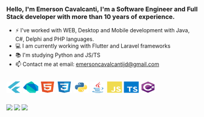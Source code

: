 ### Hello, I'm Emerson Cavalcanti, I'm a Software Engineer and Full Stack developer with more than 10 years of experience.

- ⚡ I've worked with WEB, Desktop and Mobile development with Java, C#, Delphi and PHP languages.
- 💻 I am currently working with Flutter and Laravel frameworks
- 📚 I'm studying Python and JS/TS
- 📫 Contact me at email: emersoncavalcantijd@gmail.com

<div style="display: inline_block"><br>

  <img align="center" alt="Flutter" height="30" width="40" src="https://raw.githubusercontent.com/devicons/devicon/master/icons/flutter/flutter-plain.svg">
   <img align="center" alt="Csharp" height="30" width="40" src="https://raw.githubusercontent.com/devicons/devicon/master/icons/dart/dart-original.svg">

  <img align="center" alt="HTML" height="30" width="40" src="https://raw.githubusercontent.com/devicons/devicon/master/icons/html5/html5-original.svg">
  <img align="center" alt="CSS" height="30" width="40" src="https://raw.githubusercontent.com/devicons/devicon/master/icons/css3/css3-original.svg">
  <img align="center" alt="Python" height="30" width="40" src="https://raw.githubusercontent.com/devicons/devicon/master/icons/python/python-original.svg">
      <img align="center" alt="Java" height="30" width="40" src="https://raw.githubusercontent.com/devicons/devicon/master/icons/java/java-original.svg">
    <img align="center" alt="Js" height="30" width="40" src="https://raw.githubusercontent.com/devicons/devicon/master/icons/javascript/javascript-plain.svg">
  <img align="center" alt="Ts" height="30" width="40" src="https://raw.githubusercontent.com/devicons/devicon/master/icons/typescript/typescript-plain.svg">
  <img align="center" alt="Csharp" height="30" width="40" src="https://raw.githubusercontent.com/devicons/devicon/master/icons/csharp/csharp-original.svg">

  
  ##
 
<div> 
  <a href="https://www.linkedin.com/in/emerson-cavalcanti-eng" target="_blank"><img src="https://img.shields.io/badge/-LinkedIn-%230077B5?style=for-the-badge&logo=linkedin&logoColor=white" target="_blank"></a> 
  <a href = "mailto:emersoncavalcantijd@gmail.com"><img src="https://img.shields.io/badge/-Gmail-%23333?style=for-the-badge&logo=gmail&logoColor=white" target="_blank"></a>
   <a href="https://instagram.com/emersoncavalcanti.eng" target="_blank"><img src="https://img.shields.io/badge/-Instagram-%23E4405F?style=for-the-badge&logo=instagram&logoColor=white" target="_blank"></a>

  
</div>
